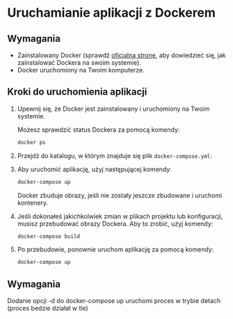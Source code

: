# Uruchamianie aplikacji z Dockerem

## Wymagania

- Zainstalowany Docker (sprawdź [oficjalną stronę](https://docs.docker.com/get-docker/), aby dowiedzieć się, jak zainstalować Dockera na swoim systemie).
- Docker uruchomiony na Twoim komputerze.

## Kroki do uruchomienia aplikacji

1. Upewnij się, że Docker jest zainstalowany i uruchomiony na Twoim systemie.

   Możesz sprawdzić status Dockera za pomocą komendy:
      ```bash
    docker ps
      ```

2. Przejdź do katalogu, w którym znajduje się plik `docker-compose.yml`:

3. Aby uruchomić aplikację, użyj następującej komendy:
    ```bash
    docker-compose up
   ```
   Docker zbuduje obrazy, jeśli nie zostały jeszcze zbudowane i uruchomi kontenery.

4. Jeśli dokonałeś jakichkolwiek zmian w plikach projektu lub konfiguracji, musisz przebudować obrazy Dockera. Aby to zrobić, użyj komendy:
    ```bash
    docker-compose build
   ```
5. Po przebudowie, ponownie uruchom aplikację za pomocą komendy:
    ```bash
    docker-compose up 
   ```

## Wymagania
 Dodanie opcji -d do docker-compose up uruchomi proces w trybie detach (proces bedzie działał w tle)